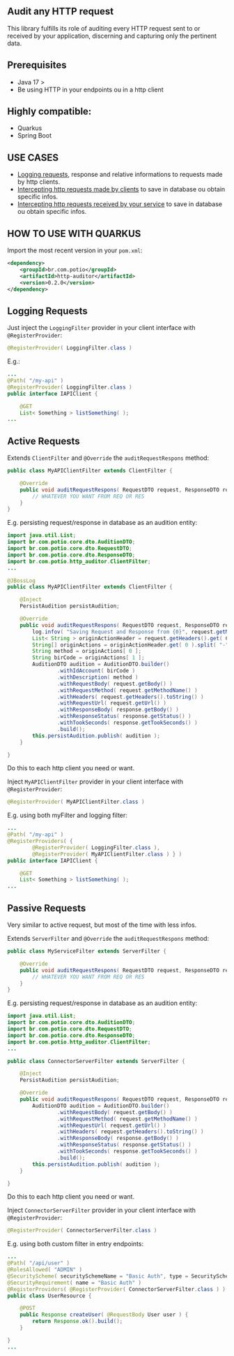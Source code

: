 ## Audit any HTTP request

This library fulfills its role of auditing every HTTP request sent to or received by your application, discerning and capturing only the pertinent data.

## Prerequisites

- Java 17 >
- Be using HTTP in your endpoints ou in a http client

## Highly compatible:

- Quarkus
- Spring Boot

## USE CASES

- [Logging requests](#logging-requests), response and relative informations to requests made by http clients.
- [Intercepting http requests made by clients](#active-requests) to save in database ou obtain specific infos.
- [Intercepting http requests received by your service](#passive-requests) to save in database ou obtain specific infos.

## HOW TO USE WITH QUARKUS

Import the most recent version in your `pom.xml`:

```xml
<dependency>
	<groupId>br.com.potio</groupId>
	<artifactId>http-auditor</artifactId>
	<version>0.2.0</version>
</dependency>
```

## Logging Requests

Just inject the `LoggingFilter` provider in your client interface with `@RegisterProvider`:

```java
@RegisterProvider( LoggingFilter.class )
```

E.g.:

```java
...
@Path( "/my-api" )
@RegisterProvider( LoggingFilter.class )
public interface IAPIClient {

	@GET
	List< Something > listSomething( );
...
```

## Active Requests

Extends `ClientFilter` and `@Override` the `auditRequestRespons` method:

```java
public class MyAPIClientFilter extends ClientFilter {

	@Override
	public void auditRequestRespons( RequestDTO request, ResponseDTO response ) {
		// WHATEVER YOU WANT FROM REQ OR RES
	}
}
```

E.g. persisting request/response in database as an audition entity:

```java
import java.util.List;
import br.com.potio.core.dto.AuditionDTO;
import br.com.potio.core.dto.RequestDTO;
import br.com.potio.core.dto.ResponseDTO;
import br.com.potio.http_auditor.ClientFilter;
...

@JBossLog
public class MyAPIClientFilter extends ClientFilter {

	@Inject
	PersistAudition persistAudition;

	@Override
	public void auditRequestRespons( RequestDTO request, ResponseDTO response ) {
		log.infov( "Saving Request and Response from {0}", request.getMethodName() + " - " + request.getUrl() );
		List< String > originActionHeader = request.getHeaders().get( ClientFilter.HEADER_ORIGIN_ACTION );
		String[] originActions = originActionHeader.get( 0 ).split( "-" );
		String method = originActions[ 0 ];
		String birCode = originActions[ 1 ];
		AuditionDTO audition = AuditionDTO.builder()
				.withIdAccount( birCode )
				.withDescription( method )
				.withRequestBody( request.getBody() )
				.withRequestMethod( request.getMethodName() )
				.withHeaders( request.getHeaders().toString() )
				.withRequestUrl( request.getUrl() )
				.withResponseBody( response.getBody() )
				.withResponseStatus( response.getStatus() )
				.withTookSeconds( response.getTookSeconds() )
				.build();
		this.persistAudition.publish( audition );
	}

}
```

Do this to each http client you need or want.

Inject `MyAPIClientFilter` provider in your client interface with `@RegisterProvider`:

```java
@RegisterProvider( MyAPIClientFilter.class )
```

E.g. using both myFilter and logging filter:

```java
...
@Path( "/my-api" )
@RegisterProviders( {
		@RegisterProvider( LoggingFilter.class ),
		@RegisterProvider( MyAPIClientFilter.class ) } )
public interface IAPIClient {

	@GET
	List< Something > listSomething( );
...
```

## Passive Requests

Very similar to active request, but most of the time with less infos.

Extends `ServerFilter` and `@Override` the `auditRequestRespons` method:

```java
public class MyServiceFilter extends ServerFilter {

	@Override
	public void auditRequestRespons( RequestDTO request, ResponseDTO response ) {
		// WHATEVER YOU WANT FROM REQ OR RES
	}
}
```

E.g. persisting request/response in database as an audition entity:

```java
import java.util.List;
import br.com.potio.core.dto.AuditionDTO;
import br.com.potio.core.dto.RequestDTO;
import br.com.potio.core.dto.ResponseDTO;
import br.com.potio.http_auditor.ClientFilter;
...

public class ConnectorServerFilter extends ServerFilter {

	@Inject
	PersistAudition persistAudition;

	@Override
	public void auditRequestRespons( RequestDTO request, ResponseDTO response ) {
		AuditionDTO audition = AuditionDTO.builder()
				.withRequestBody( request.getBody() )
				.withRequestMethod( request.getMethodName() )
				.withRequestUrl( request.getUrl() )
				.withHeaders( request.getHeaders().toString() )
				.withResponseBody( response.getBody() )
				.withResponseStatus( response.getStatus() )
				.withTookSeconds( response.getTookSeconds() )
				.build();
		this.persistAudition.publish( audition );
	}

}
```

Do this to each http client you need or want.

Inject `ConnectorServerFilter` provider in your client interface with `@RegisterProvider`:

```java
@RegisterProvider( ConnectorServerFilter.class )
```

E.g. using both custom filter in entry endpoints:

```java
...
@Path( "/api/user" )
@RolesAllowed( "ADMIN" )
@SecurityScheme( securitySchemeName = "Basic Auth", type = SecuritySchemeType.HTTP, scheme = "basic" )
@SecurityRequirement( name = "Basic Auth" )
@RegisterProviders( @RegisterProvider( ConnectorServerFilter.class ) )
public class UserResource {

	@POST
	public Response createUser( @RequestBody User user ) {
		return Response.ok().build();
	}

}
...
```




